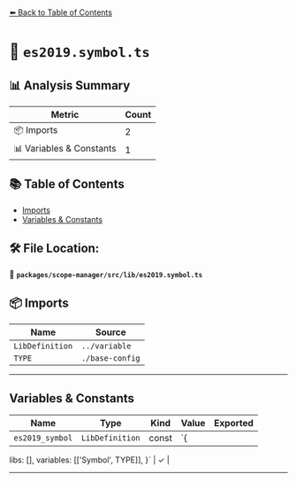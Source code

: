 [⬅️ Back to Table of Contents](../../../../index.md)

# 📄 `es2019.symbol.ts`

## 📊 Analysis Summary

| Metric | Count |
|--------|-------|
| 📦 Imports | 2 |
| 📊 Variables & Constants | 1 |

## 📚 Table of Contents

- [Imports](#imports)
- [Variables & Constants](#variables-constants)

## 🛠️ File Location:
📂 **`packages/scope-manager/src/lib/es2019.symbol.ts`**

## 📦 Imports

| Name | Source |
|------|--------|
| `LibDefinition` | `../variable` |
| `TYPE` | `./base-config` |


---

## Variables & Constants

| Name | Type | Kind | Value | Exported |
|------|------|------|-------|----------|
| `es2019_symbol` | `LibDefinition` | const | `{
  libs: [],
  variables: [['Symbol', TYPE]],
}` | ✓ |


---